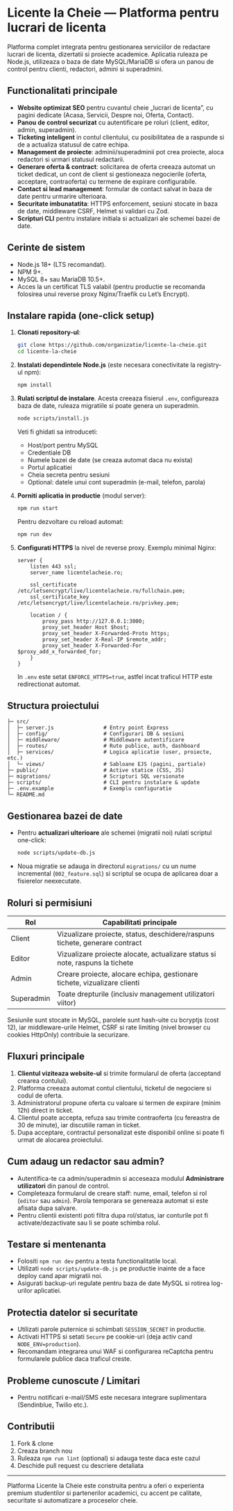 # Licente la Cheie — Platforma pentru lucrari de licenta

Platforma complet integrata pentru gestionarea serviciilor de redactare lucrari de licenta, dizertatii si proiecte academice. Aplicatia ruleaza pe Node.js, utilizeaza o baza de date MySQL/MariaDB si ofera un panou de control pentru clienti, redactori, admini si superadmini.

## Functionalitati principale

- **Website optimizat SEO** pentru cuvantul cheie „lucrari de licenta”, cu pagini dedicate (Acasa, Servicii, Despre noi, Oferta, Contact).
- **Panou de control securizat** cu autentificare pe roluri (client, editor, admin, superadmin).
- **Ticketing inteligent** in contul clientului, cu posibilitatea de a raspunde si de a actualiza statusul de catre echipa.
- **Management de proiecte**: adminii/superadminii pot crea proiecte, aloca redactori si urmari statusul redactarii.
- **Generare oferta & contract**: solicitarea de oferta creeaza automat un ticket dedicat, un cont de client si gestioneaza negocierile (oferta, acceptare, contraoferta) cu termene de expirare configurabile.
- **Contact si lead management**: formular de contact salvat in baza de date pentru urmarire ulterioara.
- **Securitate imbunatatita**: HTTPS enforcement, sesiuni stocate in baza de date, middleware CSRF, Helmet si validari cu Zod.
- **Scripturi CLI** pentru instalare initiala si actualizari ale schemei bazei de date.

## Cerinte de sistem

- Node.js 18+ (LTS recomandat).
- NPM 9+.
- MySQL 8+ sau MariaDB 10.5+.
- Acces la un certificat TLS valabil (pentru productie se recomanda folosirea unui reverse proxy Nginx/Traefik cu Let’s Encrypt).

## Instalare rapida (one-click setup)

1. **Clonati repository-ul**:

   ```bash
   git clone https://github.com/organizatie/licente-la-cheie.git
   cd licente-la-cheie
   ```

2. **Instalati dependintele Node.js** (este necesara conectivitate la registry-ul npm):

   ```bash
   npm install
   ```

3. **Rulati scriptul de instalare**. Acesta creeaza fisierul `.env`, configureaza baza de date, ruleaza migratiile si poate genera un superadmin.

   ```bash
   node scripts/install.js
   ```

   Veti fi ghidati sa introduceti:

   - Host/port pentru MySQL
   - Credentiale DB
   - Numele bazei de date (se creaza automat daca nu exista)
   - Portul aplicatiei
   - Cheia secreta pentru sesiuni
   - Optional: datele unui cont superadmin (e-mail, telefon, parola)

4. **Porniti aplicatia in productie** (modul server):

   ```bash
   npm run start
   ```

   Pentru dezvoltare cu reload automat:

   ```bash
   npm run dev
   ```

5. **Configurati HTTPS** la nivel de reverse proxy. Exemplu minimal Nginx:

   ```nginx
   server {
       listen 443 ssl;
       server_name licentelacheie.ro;

       ssl_certificate /etc/letsencrypt/live/licentelacheie.ro/fullchain.pem;
       ssl_certificate_key /etc/letsencrypt/live/licentelacheie.ro/privkey.pem;

       location / {
           proxy_pass http://127.0.0.1:3000;
           proxy_set_header Host $host;
           proxy_set_header X-Forwarded-Proto https;
           proxy_set_header X-Real-IP $remote_addr;
           proxy_set_header X-Forwarded-For $proxy_add_x_forwarded_for;
       }
   }
   ```

   In `.env` este setat `ENFORCE_HTTPS=true`, astfel incat traficul HTTP este redirectionat automat.

## Structura proiectului

```
├─ src/
│  ├─ server.js                # Entry point Express
│  ├─ config/                  # Configurari DB & sesiuni
│  ├─ middleware/              # Middleware autentificare
│  ├─ routes/                  # Rute publice, auth, dashboard
│  ├─ services/                # Logica aplicatie (user, proiecte, etc.)
│  └─ views/                   # Sabloane EJS (pagini, partiale)
├─ public/                     # Active statice (CSS, JS)
├─ migrations/                 # Scripturi SQL versionate
├─ scripts/                    # CLI pentru instalare & update
├─ .env.example                # Exemplu configuratie
└─ README.md
```

## Gestionarea bazei de date

- Pentru **actualizari ulterioare** ale schemei (migratii noi) rulati scriptul one-click:

  ```bash
  node scripts/update-db.js
  ```

- Noua migratie se adauga in directorul `migrations/` cu un nume incremental (`002_feature.sql`) si scriptul se ocupa de aplicarea doar a fisierelor neexecutate.

## Roluri si permisiuni

| Rol         | Capabilitati principale |
|-------------|-------------------------|
| Client      | Vizualizare proiecte, status, deschidere/raspuns tichete, generare contract |
| Editor      | Vizualizare proiecte alocate, actualizare status si note, raspuns la tichete |
| Admin       | Creare proiecte, alocare echipa, gestionare tichete, vizualizare clienti |
| Superadmin  | Toate drepturile (inclusiv management utilizatori viitor) |

Sesiunile sunt stocate in MySQL, parolele sunt hash-uite cu bcryptjs (cost 12), iar middleware-urile Helmet, CSRF si rate limiting (nivel browser cu cookies HttpOnly) contribuie la securizare.

## Fluxuri principale

1. **Clientul viziteaza website-ul** si trimite formularul de oferta (acceptand crearea contului).
2. Platforma creeaza automat contul clientului, ticketul de negociere si codul de oferta.
3. Administratorul propune oferta cu valoare si termen de expirare (minim 12h) direct in ticket.
4. Clientul poate accepta, refuza sau trimite contraoferta (cu fereastra de 30 de minute), iar discutiile raman in ticket.
5. Dupa acceptare, contractul personalizat este disponibil online si poate fi urmat de alocarea proiectului.

## Cum adaug un redactor sau admin?

- Autentifica-te ca admin/superadmin si acceseaza modulul **Administrare utilizatori** din panoul de control.
- Completeaza formularul de creare staff: nume, email, telefon si rol (`editor` sau `admin`). Parola temporara se genereaza automat si este afisata dupa salvare.
- Pentru clientii existenti poti filtra dupa rol/status, iar conturile pot fi activate/dezactivate sau li se poate schimba rolul.

## Testare si mentenanta

- Folositi `npm run dev` pentru a testa functionalitatile local.
- Utilizati `node scripts/update-db.js` pe productie inainte de a face deploy cand apar migratii noi.
- Asigurati backup-uri regulate pentru baza de date MySQL si rotirea log-urilor aplicatiei.

## Protectia datelor si securitate

- Utilizati parole puternice si schimbati `SESSION_SECRET` in productie.
- Activati HTTPS si setati `Secure` pe cookie-uri (deja activ cand `NODE_ENV=production`).
- Recomandam integrarea unui WAF si configurarea reCaptcha pentru formularele publice daca traficul creste.

## Probleme cunoscute / Limitari

- Pentru notificari e-mail/SMS este necesara integrare suplimentara (Sendinblue, Twilio etc.).

## Contributii

1. Fork & clone
2. Creaza branch nou
3. Ruleaza `npm run lint` (optional) si adauga teste daca este cazul
4. Deschide pull request cu descriere detaliata

---

Platforma Licente la Cheie este construita pentru a oferi o experienta premium studentilor si partenerilor academici, cu accent pe calitate, securitate si automatizare a proceselor cheie.
